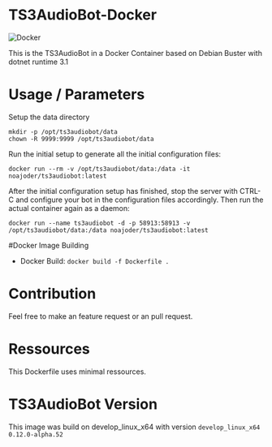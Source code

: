 # TS3AudioBot-Docker

![Docker](https://github.com/CookieCr2nk/TS3AudioBot-Docker/workflows/Docker/badge.svg?branch=master)

This is the TS3AudioBot in a Docker Container based on Debian Buster with dotnet runtime 3.1

# Usage / Parameters

Setup the data directory

```
mkdir -p /opt/ts3audiobot/data
chown -R 9999:9999 /opt/ts3audiobot/data
```

Run the initial setup to generate all the initial configuration files:

```docker run --rm -v /opt/ts3audiobot/data:/data -it noajoder/ts3audiobot:latest```

After the initial configuration setup has finished, stop the server with CTRL-C and configure your bot in the configuration files accordingly. Then run the actual container again as a daemon:

```docker run --name ts3audiobot -d -p 58913:58913 -v /opt/ts3audiobot/data:/data noajoder/ts3audiobot:latest```


#Docker Image Building

* Docker Build:  ```docker build -f Dockerfile . ```

# Contribution

Feel free to make an feature request or an pull request.

# Ressources

This Dockerfile uses minimal ressources.

# TS3AudioBot Version

This image was build on develop_linux_x64 with version ```develop_linux_x64 0.12.0-alpha.52```
